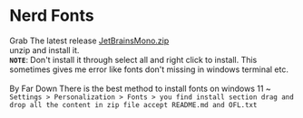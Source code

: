 # Nerd Fonts
Grab The latest release [JetBrainsMono.zip](https://github.com/ryanoasis/nerd-fonts/releases/)<br>
unzip and install it.<br>
**`NOTE`**: Don't install it through select all and right click to install. This sometimes gives me error like fonts don't missing in windows terminal etc.<br><br>
By Far Down There is the best method to install fonts on windows 11 ~<br>
`Settings > Personalization > Fonts > you find install section drag and drop all the content in zip file accept README.md and OFL.txt`
